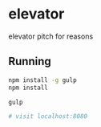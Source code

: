 elevator
========

elevator pitch for reasons


## Running
```bash
npm install -g gulp
npm install

gulp

# visit localhost:8080
```